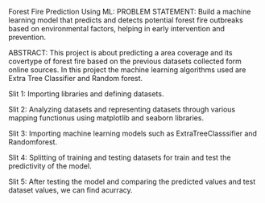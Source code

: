Forest Fire Prediction Using ML:
PROBLEM STATEMENT: Build a machine learning model that predicts and detects potential forest fire outbreaks based on environmental factors, helping in early intervention and prevention.


ABSTRACT:
  This project is about predicting a area coverage and its covertype of forest fire based on the previous datasets collected form online sources.
  In this project the machine learning algorithms used are Extra Tree Classifier and Random forest.

Slit 1:
  Importing libraries and defining datasets.

Slit 2:
  Analyzing datasets and representing datasets through various mapping functionus using matplotlib and seaborn libraries.

Slit 3:
  Importing machine learning models such as ExtraTreeClasssifier and Randomforest.

Slit 4:
  Splitting of training and testing datasets for train and test the predictivity of the model.

Slit 5:
  After testing the model and comparing the predicted values and test dataset values, we can find acurracy.
